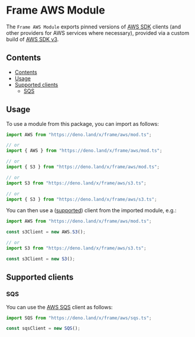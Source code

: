 # Frame AWS Module <!-- omit in toc -->

The `Frame AWS Module` exports pinned versions of
[AWS SDK](https://docs.aws.amazon.com/AWSJavaScriptSDK/v3/latest/index.html)
clients (and other providers for AWS services where necessary), provided via a
custom build of
[AWS SDK v3](https://docs.aws.amazon.com/AWSJavaScriptSDK/v3/latest/index.html).

## Contents

- [Contents](#contents)
- [Usage](#usage)
- [Supported clients](#supported-clients)
  - [SQS](#sqs)

## Usage

To use a module from this package, you can import as follows:

```javascript
import AWS from "https://deno.land/x/frame/aws/mod.ts";

// or
import { AWS } from "https://deno.land/x/frame/aws/mod.ts";

// or
import { S3 } from "https://deno.land/x/frame/aws/mod.ts";

// or 
import S3 from "https://deno.land/x/frame/aws/s3.ts";

// or
import { S3 } from "https://deno.land/x/frame/aws/s3.ts";
```

You can then use a ([supported](#supported-clients)) client from the imported
module, e.g.:

```javascript
import AWS from "https://deno.land/x/frame/aws/mod.ts";

const s3Client = new AWS.S3();

// or
import S3 from "https://deno.land/x/frame/aws/s3.ts";

const s3Client = new S3();
```

## Supported clients

### SQS

You can use the
[AWS SQS](https://docs.aws.amazon.com/AWSJavaScriptSDK/v3/latest/clients/client-sqs/index.html)
client as follows:

```javascript
import SQS from "https://deno.land/x/frame/aws/sqs.ts";

const sqsClient = new SQS();
```
